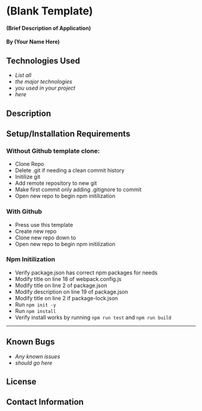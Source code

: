 <!-- Words the API can choose from 
      Access the data to create word that needs to be solved; initially written as  _ _ _ _ _ etc., -->





# (Blank Template)

#### (Brief Description of Application)

#### By (Your Name Here)

## Technologies Used

* _List all_
* _the major technologies_
* _you used in your project_
* _here_

## Description

## Setup/Installation Requirements

### Without Github template clone:
* Clone Repo
* Delete .git if needing a clean commit history
* Initilize git
* Add remote repository to new git
* Make first commit only adding .gitignore to commit
* Open new repo to begin npm initilization

### With Github
* Press use this template
* Create new repo
* Clone new repo down to
* Open new repo to begin npm initilization

### Npm Initilization
* Verify package.json has correct npm packages for needs
* Modify title on line 18 of webpack.config.js
* Modify title on line 2 of package.json
* Modify description on line 19 of package.json
* Modify title on line 2 if package-lock.json
* Run ```npm init -y```
* Run ```npm install```
* Verify install works by running ```npm run test``` and ```npm run build```

* * *
## Known Bugs

* _Any known issues_
* _should go here_

## License

## Contact Information